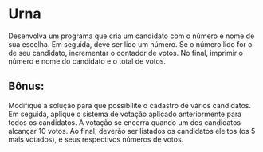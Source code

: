 # Urna
Desenvolva um programa que cria um candidato com o número e nome de sua escolha. Em seguida, deve ser lido um número. Se o número lido for o de seu candidato, incrementar o contador de votos.  No final, imprimir o número e nome do candidato e o total de votos.

## Bônus: 

Modifique a solução para que possibilite o cadastro de vários candidatos. Em seguida, aplique o sistema de votação aplicado anteriormente para todos os candidatos. A votação se encerra quando um dos candidatos alcançar 10 votos. Ao final, deverão ser listados os candidatos eleitos (os 5 mais votados), e seus respectivos números de votos.

